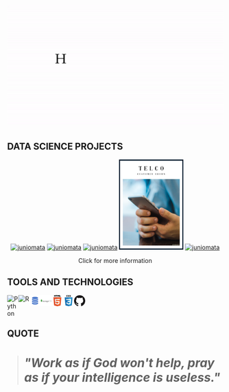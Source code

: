 <p align="center">
  <img src="https://github.com/juniomata/juniomata/blob/main/junio-head-github-gif.gif"  alt="juniomata" width="750">
</p>

## DATA SCIENCE PROJECTS

<p align="center">
  <a href="https://public.tableau.com/app/profile/junio.mata/viz/USClimateMigrations/Dashboard1?publish=yes"><img src="https://github.com/juniomata/juniomata/blob/main/climate.jpg" alt="juniomata" width="150" height="210"></a>
  <a href="https://github.com/juniomata/nyc_building_energy"><img src="https://github.com/juniomata/juniomata/blob/main/energy.jpg" alt="juniomata" width="150" height="210"></a>
  <a href="https://github.com/juniomata/nyc_property_price_modeling"><img src="https://github.com/juniomata/juniomata/blob/main/housing.jpg" alt="juniomata" width="150" height="210"></a>
  <a href="https://github.com/juniomata/Churn_Telco_Industry"><img src="https://github.com/juniomata/juniomata/blob/main/telco.jpg" alt="juniomata" width="150" height="210"></a>
  <a href="https://github.com/juniomata/Hotel_Booking_Cancellations_Prediction"><img src="https://github.com/juniomata/juniomata/blob/main/hotel.jpg" alt="juniomata" width="150" height="210"></a>
</p>
<p align="center">
Click for more information
</p>


## TOOLS AND TECHNOLOGIES

  <img align="left" alt="Python" width="26px" src="https://upload.wikimedia.org/wikipedia/commons/c/c3/Python-logo-notext.svg" />
  <img align="left" alt="R" width="26px" src="https://upload.wikimedia.org/wikipedia/commons/thumb/1/1b/R_logo.svg/1086px-R_logo.svg.png" />
  <img align="left" alt="SQL" width="26px" src="https://raw.githubusercontent.com/github/explore/80688e429a7d4ef2fca1e82350fe8e3517d3494d/topics/sql/sql.png" />
  <img align="left" alt="MongoDB" width="26px" src="https://raw.githubusercontent.com/github/explore/80688e429a7d4ef2fca1e82350fe8e3517d3494d/topics/mongodb/mongodb.png" />
  <img align="left" alt="HTML5" width="26px" src="https://raw.githubusercontent.com/github/explore/80688e429a7d4ef2fca1e82350fe8e3517d3494d/topics/html/html.png" />
  <img align="left" alt="CSS3" width="26px" src="https://raw.githubusercontent.com/github/explore/80688e429a7d4ef2fca1e82350fe8e3517d3494d/topics/css/css.png" />
  <img align="left" alt="GitHub" width="26px" src="https://raw.githubusercontent.com/github/explore/78df643247d429f6cc873026c0622819ad797942/topics/github/github.png" />
<br />

<p> </p>

<br />

## QUOTE

> # ***"Work as if God won't help, pray as if your intelligence is useless."*** 
